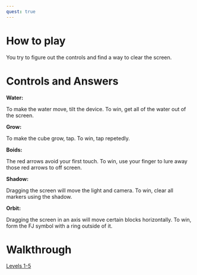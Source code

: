 ```yaml
---
quest: true
---
```


# How to play
You try to figure out the controls and find a way to clear the screen.

# Controls and Answers
**Water:**

To make the water move, tilt the device. To win, get all of the water out of the screen.

**Grow:**

To make the cube grow, tap. To win, tap repetedly.

**Boids:**

The red arrows avoid your first touch. To win, use your finger to lure away those red arrows to off screen.

**Shadow:**

Dragging the screen will move the light and camera. To win, clear all markers using the shadow.

**Orbit:**

Dragging the screen in an axis will move certain blocks horizontally. To win, form the FJ symbol with a ring outside of it.

# Walkthrough
[Levels 1-5](https://youtu.be/wM0hSsQp2T0)